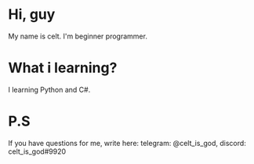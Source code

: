 # Hi, guy
My name is celt. I'm beginner programmer.

# What i learning?
I learning Python and C#.

# P.S
If you have questions for me, write here: telegram: @celt_is_god, discord: celt_is_god#9920
